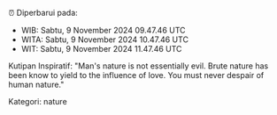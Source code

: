 ⏰ Diperbarui pada:
- WIB: Sabtu, 9 November 2024 09.47.46 UTC
- WITA: Sabtu, 9 November 2024 10.47.46 UTC
- WIT: Sabtu, 9 November 2024 11.47.46 UTC

Kutipan Inspiratif:
"Man's nature is not essentially evil. Brute nature has been know to yield to the influence of love. You must never despair of human nature."


Kategori: nature

